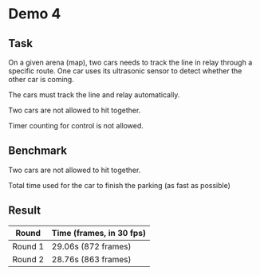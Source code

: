 # Demo 4
## Task
On a given arena (map), two cars needs to track the line in relay through a specific route. One car uses its ultrasonic sensor to detect whether the other car is coming.

The cars must track the line and relay automatically.

Two cars are not allowed to hit together.

Timer counting for control is not allowed.




## Benchmark
Two cars are not allowed to hit together.

Total time used for the car to finish the parking (as fast as possible)

## Result
|Round                |Time (frames, in 30 fps)|
|---------------------|------------------------|
|Round 1              |29.06s (872 frames)       |
|Round 2              |28.76s (863 frames)       |

